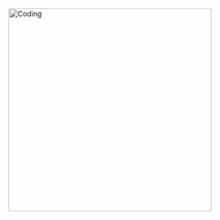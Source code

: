 <img align="right" alt="Coding" width="400" src="https://lottiefiles.com/70537-app-development-design-isometric-concept">
